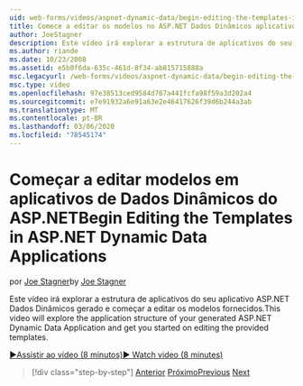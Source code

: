 ```yaml
---
uid: web-forms/videos/aspnet-dynamic-data/begin-editing-the-templates-in-aspnet-dynamic-data-applications
title: Comece a editar os modelos no ASP.NET Dados Dinâmicos aplicativos | Microsoft Docs
author: JoeStagner
description: Este vídeo irá explorar a estrutura de aplicativos do seu aplicativo ASP.NET Dados Dinâmicos gerado e começar a editar os modelos fornecidos.
ms.author: riande
ms.date: 10/23/2008
ms.assetid: e5b0f6da-635c-461d-8f34-ab815715888a
msc.legacyurl: /web-forms/videos/aspnet-dynamic-data/begin-editing-the-templates-in-aspnet-dynamic-data-applications
msc.type: video
ms.openlocfilehash: 97e38513ced9584d767a441fcfa98f59a3d202a4
ms.sourcegitcommit: e7e91932a6e91a63e2e46417626f39d6b244a3ab
ms.translationtype: MT
ms.contentlocale: pt-BR
ms.lasthandoff: 03/06/2020
ms.locfileid: "78545174"
---
```

# <a name="begin-editing-the-templates-in-aspnet-dynamic-data-applications"></a><span data-ttu-id="49e6f-103">Começar a editar modelos em aplicativos de Dados Dinâmicos do ASP.NET</span><span class="sxs-lookup"><span data-stu-id="49e6f-103">Begin Editing the Templates in ASP.NET Dynamic Data Applications</span></span>

<span data-ttu-id="49e6f-104">por [Joe Stagner](https://github.com/JoeStagner)</span><span class="sxs-lookup"><span data-stu-id="49e6f-104">by [Joe Stagner](https://github.com/JoeStagner)</span></span>

<span data-ttu-id="49e6f-105">Este vídeo irá explorar a estrutura de aplicativos do seu aplicativo ASP.NET Dados Dinâmicos gerado e começar a editar os modelos fornecidos.</span><span class="sxs-lookup"><span data-stu-id="49e6f-105">This video will explore the application structure of your generated ASP.NET Dynamic Data Application and get you started on editing the provided templates.</span></span>

[<span data-ttu-id="49e6f-106">&#9654;Assistir ao vídeo (8 minutos)</span><span class="sxs-lookup"><span data-stu-id="49e6f-106">&#9654; Watch video (8 minutes)</span></span>](https://channel9.msdn.com/Blogs/ASP-NET-Site-Videos/begin-editing-the-templates-in-aspnet-dynamic-data-applications)

> [!div class="step-by-step"]
> <span data-ttu-id="49e6f-107">[Anterior](getting-started-with-dynamic-data.md)
> [Próximo](begin-modifying-dynamic-data-applications-with-url-routing.md)</span><span class="sxs-lookup"><span data-stu-id="49e6f-107">[Previous](getting-started-with-dynamic-data.md)
[Next](begin-modifying-dynamic-data-applications-with-url-routing.md)</span></span>
